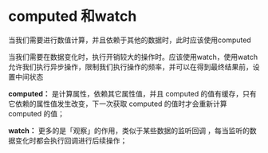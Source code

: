 # computed 和watch

当我们需要进行数值计算，并且依赖于其他的数据时，此时应该使用computed

当我们需要在数据变化时，执行开销较大的操作时。应该使用watch，使用watch允许我们执行异步操作，限制我们执行操作的频率，并可以在得到最终结果前，设置中间状态

**computed：** 是计算属性，依赖其它属性值，并且 computed 的值有缓存，只有它依赖的属性值发生改变，下一次获取 computed 的值时才会重新计算 computed  的值；

**watch：** 更多的是「观察」的作用，类似于某些数据的监听回调 ，每当监听的数据变化时都会执行回调进行后续操作；

